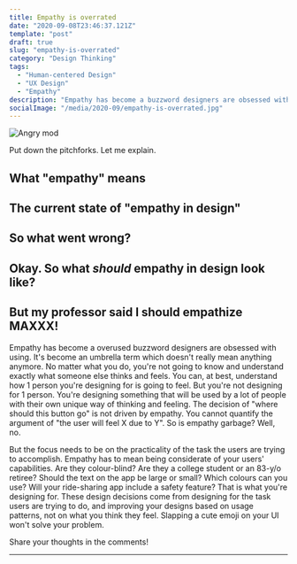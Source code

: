 ```yaml
---
title: Empathy is overrated
date: "2020-09-08T23:46:37.121Z"
template: "post"
draft: true
slug: "empathy-is-overrated"
category: "Design Thinking"
tags:
  - "Human-centered Design"
  - "UX Design"
  - "Empathy"
description: "Empathy has become a buzzword designers are obsessed with using, but ultimately doesn't really mean anything anymore. So, what DOES it mean?"
socialImage: "/media/2020-09/empathy-is-overrated.jpg"
---
```


![Angry mod](https://media.giphy.com/media/3oz8xsv9iipBDQdtQY/source.gif)

Put down the pitchforks. Let me explain.

## What "empathy" means

## The current state of "empathy in design"

## So what went wrong?

## Okay. So what _should_ empathy in design look like?

## But my professor said I should empathize MAXXX!

Empathy has become a overused buzzword designers are obsessed with using. 
It's become an umbrella term which doesn't really mean anything anymore.
No matter what you do, you're not going to know and understand exactly what someone else thinks and feels. 
You can, at best, understand how 1 person you're designing for is going to feel.
But you're not designing for 1 person. 
You're designing something that will be used by a lot of people with their own unique way of thinking and feeling. 
The decision of "where should this button go" is not driven by empathy. 
You cannot quantify the argument of "the user will feel X due to Y".
So is empathy garbage?
Well, no. 

But the focus needs to be on the practicality of the task the users are trying to accomplish. Empathy has to mean being considerate of your users' capabilities. 
Are they colour-blind? Are they a college student or an 83-y/o retiree? Should the text on the app be large or small? Which colours can you use? Will your ride-sharing app include a safety feature?
That is what you're designing for.
These design decisions come from designing for the task users are trying to do, and improving your designs based on usage patterns, not on what you think they feel.
Slapping a cute emoji on your UI won't solve your problem. 

Share your thoughts in the comments!
 


[//]: # "[Continue reading Part 2](2020-02-03---why-good-ux-designers-should-play-video-games-or-at-least-learn-from-them.md)"

[//]: # "Coyote time / tolerating user errors (clicking accuracy, undo buttons in gmail, etc)"



---